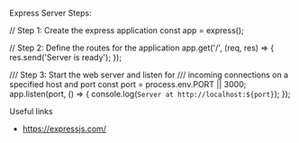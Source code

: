 Express Server Steps:

// Step 1: Create the express application
const app = express();

// Step 2: Define the routes for the application 
app.get('/', (req, res) => {
    res.send('Server is ready');
});

/// Step 3: Start the web server and listen for
/// incoming connections on a specified host and port
const port = process.env.PORT || 3000;
app.listen(port, () => {
    console.log(`Server at http://localhost:${port}`);
});


Useful links
- https://expressjs.com/